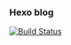 ### Hexo blog

[![Build Status](https://travis-ci.org/luis-fuentes/blog.svg?branch=master)](https://travis-ci.org/luis-fuentes/blog)